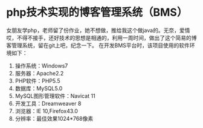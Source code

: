 # php技术实现的博客管理系统（BMS）
女朋友学php，老师留了份作业，她不想做，推给我这个做java的。无奈，爱情哎，不得不接手，还好技术的思想是相通的，利用一周时间，做出了这个简易的博客管理系统，留在git上吧，纪念一下。
在开发BMS平台时，该项目使用的软件环境如下：
 1. 操作系统：Windows7
 2. 服务器：Apache2.2
 3. PHP软件：PHP5.5
 4. 数据库：MySQL5.0
 5. MySQL图形管理软件：Navicat 11
 6. 开发工具：Dreamweaver 8
 7. 浏览器：IE 10,Firefox43.0
 8. 分辨率：最佳效果1024*768像素
